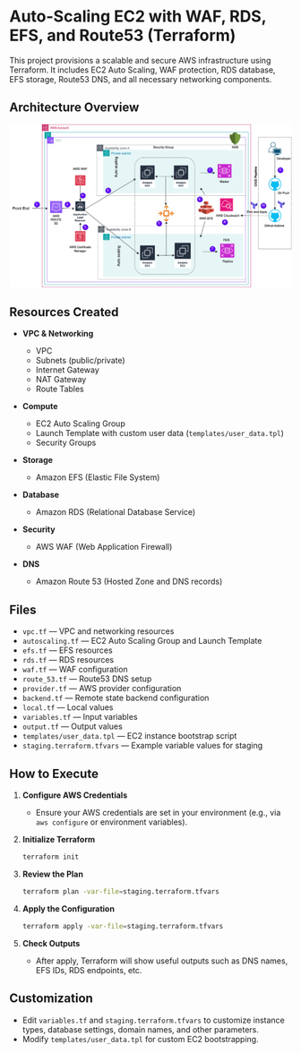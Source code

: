 # Auto-Scaling EC2 with WAF, RDS, EFS, and Route53 (Terraform)

This project provisions a scalable and secure AWS infrastructure using Terraform. It includes EC2 Auto Scaling, WAF protection, RDS database, EFS storage, Route53 DNS, and all necessary networking components.

## Architecture Overview

![Architecture](docs/architecture.jpg)

## Resources Created

- **VPC & Networking**
  - VPC
  - Subnets (public/private)
  - Internet Gateway
  - NAT Gateway
  - Route Tables

- **Compute**
  - EC2 Auto Scaling Group
  - Launch Template with custom user data (`templates/user_data.tpl`)
  - Security Groups

- **Storage**
  - Amazon EFS (Elastic File System)

- **Database**
  - Amazon RDS (Relational Database Service)

- **Security**
  - AWS WAF (Web Application Firewall)

- **DNS**
  - Amazon Route 53 (Hosted Zone and DNS records)

## Files

- `vpc.tf` — VPC and networking resources
- `autoscaling.tf` — EC2 Auto Scaling Group and Launch Template
- `efs.tf` — EFS resources
- `rds.tf` — RDS resources
- `waf.tf` — WAF configuration
- `route_53.tf` — Route53 DNS setup
- `provider.tf` — AWS provider configuration
- `backend.tf` — Remote state backend configuration
- `local.tf` — Local values
- `variables.tf` — Input variables
- `output.tf` — Output values
- `templates/user_data.tpl` — EC2 instance bootstrap script
- `staging.terraform.tfvars` — Example variable values for staging

## How to Execute

1. **Configure AWS Credentials**
   - Ensure your AWS credentials are set in your environment (e.g., via `aws configure` or environment variables).

2. **Initialize Terraform**
   ```sh
   terraform init
   ```

3. **Review the Plan**
   ```sh
   terraform plan -var-file=staging.terraform.tfvars
   ```

4. **Apply the Configuration**
   ```sh
   terraform apply -var-file=staging.terraform.tfvars
   ```

5. **Check Outputs**
   - After apply, Terraform will show useful outputs such as DNS names, EFS IDs, RDS endpoints, etc.

## Customization

- Edit `variables.tf` and `staging.terraform.tfvars` to customize instance types, database settings, domain names, and other parameters.
- Modify `templates/user_data.tpl` for custom EC2 bootstrapping.
